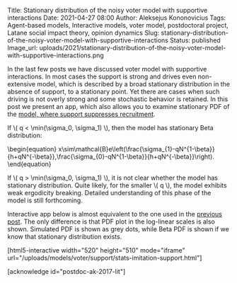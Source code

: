 Title: Stationary distribution of the noisy voter model with supportive interactions
Date: 2021-04-27 08:00
Author: Aleksejus Kononovicius
Tags: Agent-based models, Interactive models, voter model, postdoctoral project, Latane social impact theory, opinion dynamics
Slug: stationary-distribution-of-the-noisy-voter-model-with-supportive-interactions
Status: published
Image_url: uploads/2021/stationary-distribution-of-the-noisy-voter-model-with-supportive-interactions.png

In the last few posts we have discussed voter model with supportive
interactions. In most cases the support is strong and drives even
non-extensive model, which is described by a broad stationary distribution
in the absence of support, to a stationary point. Yet there are cases when
such driving is not overly strong and some stochastic behavior is retained.
In this post we present an app, which also allows you to examine stationary
PDF of the [model, where support suppresses
recruitment]({filename}/articles/2021/supportive-interactions-voter-model-preventing-recruitment.md).
<!--more-->

If \\\( q < \min(\sigma\_0, \sigma\_1) \\\), then the model has stationary
Beta distribution:

\begin{equation}
    x\sim\mathcal{B}e\left(\frac{\sigma\_{1}-qN^{1-\beta}}{h+qN^{-\beta}},\frac{\sigma\_{0}-qN^{1-\beta}}{h+qN^{-\beta}}\right).
\end{equation}

If \\\( q > \min(\sigma\_0, \sigma\_1) \\\), it is not clear whether the model
has stationary distribution. Quite likely, for the smaller \\\( q \\\), the
model exhibits weak ergodicity breaking. Detailed understanding of this
phase of the model is still forthcoming.

Interactive app below is almost equivalent to the one used in the
[previous post]({filename}/articles/2021/supportive-interactions-voter-model-preventing-recruitment.md).
The only difference is that PDF plot in the log-linear scales is also shown.
Simulated PDF is shown as grey dots, while Beta PDF is shown if we know that
stationary distribution exists.

[html5-interactive width="520" height="510" mode="iframe"
url="/uploads/models/voter/support/stats-imitation-support.html"]

[acknowledge id="postdoc-ak-2017-lit"]


